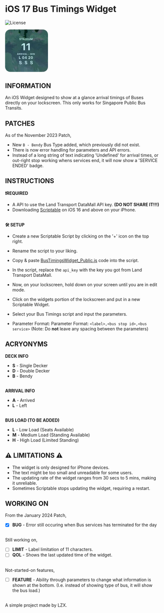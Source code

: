 # iOS 17 Bus Timings Widget

![License](https://img.shields.io/badge/license-CC0%201.0-blue)

<img src="https://raw.githubusercontent.com/LZXCorp/iOSBusTimings/adc02139d2ae5f056e615bbf7cc5d3c01770ab4a/pv.jpg" width="140" style="border-radius: 12%"/>

## INFORMATION

An iOS Widget designed to show at a glance arrival timings of Buses directly on your lockscreen.
This only works for Singapore Public Bus Transits.

## PATCHES

As of the November 2023 Patch,

- New `B - Bendy` Bus Type added, which previously did not exist.
- There is now error handling for parameters and API errors.
- Instead of a long string of text indicating 'Undefined' for arrival times, or out-right stop working whens services end, it will now show a 'SERVICE ENDED' badge.

## INSTRUCTIONS

**❗REQUIRED**

- A API to use the Land Transport DataMall API key. **(DO NOT SHARE IT!!!)**
- Downloading [Scriptable](https://apps.apple.com/de/app/scriptable/id1405459188) on iOS 16 and above on your iPhone.

\
**🛠️ SETUP**

- Create a new Scriptable Script by clicking on the '+' icon on the top right.
- Rename the script to your liking.
- Copy & paste [BusTimingsWidget_Public.js](https://raw.githubusercontent.com/LZXCorp/iOSBusTimings/main/BusTimingsWidget_Public.js) code into the script.
- In the script, replace the `api_key` with the key you got from Land Transport DataMall.

- Now, on your lockscreen, hold down on your screen until you are in edit mode.
- Click on the widgets portion of the lockscreen and put in a new Scriptable Widget.
- Select your Bus Timings script and input the parameters.
- Parameter Format: Parameter Format: `<label>,<bus stop id>,<bus service>` (Note: Do **not** leave any spacing between the parameters)

## ACRYONYMS

**DECK INFO**

- **S** - Single Decker
- **D** - Double Decker
- **B** - Bendy

\
**ARRIVAL INFO**

- **A** - Arrived
- **L** - Left

\
**BUS LOAD (TO BE ADDED)**

- **L** - Low Load (Seats Available)
- **M** - Medium Load (Standing Available)
- **H** - High Load (Limited Standing)

## ⚠️ LIMITATIONS ⚠️

- The widget is only designed for iPhone devices.
- The text might be too small and unreadable for some users.
- The updating rate of the widget ranges from 30 secs to 5 mins, making it unreliable.
- Sometimes Scriptable stops updating the widget, requiring a restart.

## WORKING ON

From the January 2024 Patch,

- [x] **BUG** - Error still occuring when Bus services has terminated for the day

\
Still working on,

- [ ] **LIMIT** - Label limitation of 11 characters.
- [ ] **QOL** - Shows the last updated time of the widget.

\
Not-started-on features,

- [ ] **FEATURE** - Ability through parameters to change what information is shown at the bottom. (I.e. instead of showing type of bus, it will show the bus load.)

\
A simple project made by LZX.
